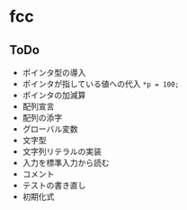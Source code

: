 # fcc

## ToDo

* ポインタ型の導入
* ポインタが指している値への代入 `*p = 100;`
* ポインタの加減算
* 配列宣言
* 配列の添字
* グローバル変数
* 文字型
* 文字列リテラルの実装
* 入力を標準入力から読む
* コメント
* テストの書き直し
* 初期化式
